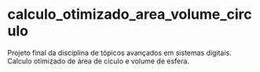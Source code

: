 # calculo_otimizado_area_volume_circulo
Projeto final da disciplina de tópicos avançados em sistemas digitais. Calculo otimizado de área de cículo e volume de esfera.
